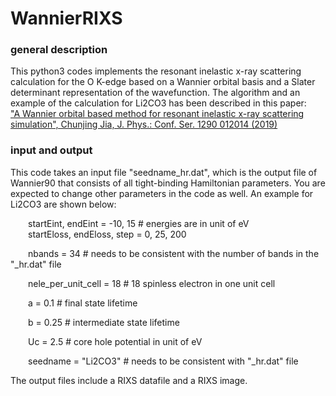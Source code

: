 # WannierRIXS

### general description
This python3 codes implements the resonant inelastic x-ray scattering calculation for the O K-edge based on a Wannier orbital basis 
and a Slater determinant representation of the wavefunction. The algorithm and an example of the calculation for Li2CO3 has been described in this paper:  
["A Wannier orbital based method for resonant inelastic x-ray scattering simulation", Chunjing Jia, J. Phys.: Conf. Ser. 1290 012014 (2019)](https://iopscience.iop.org/article/10.1088/1742-6596/1290/1/012014/meta)

### input and output
This code takes an input file "seedname_hr.dat", which is the output file of Wannier90 that consists of all tight-binding Hamiltonian parameters. 
You are expected to change other parameters in the code as well. An example for Li2CO3 are shown below:

&ensp;&ensp;&ensp;&ensp;startEint, endEint = -10, 15 # energies are in unit of eV <br />
&ensp;&ensp;&ensp;&ensp;startEloss, endEloss, step = 0, 25, 200

&ensp;&ensp;&ensp;&ensp;nbands = 34 # needs to be consistent with the number of bands in the "_hr.dat" file

&ensp;&ensp;&ensp;&ensp;nele_per_unit_cell = 18 # 18 spinless electron in one unit cell

&ensp;&ensp;&ensp;&ensp;a = 0.1 #  final state lifetime 

&ensp;&ensp;&ensp;&ensp;b = 0.25 # intermediate state lifetime

&ensp;&ensp;&ensp;&ensp;Uc = 2.5 # core hole potential in unit of eV

&ensp;&ensp;&ensp;&ensp;seedname = "Li2CO3" # needs to be consistent with "_hr.dat" file

The output files include a RIXS datafile and a RIXS image.
